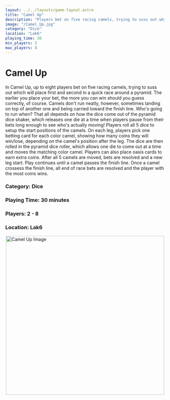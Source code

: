 ```yaml
---
layout: ../../layouts/game-layout.astro
title: "Camel Up"
description: "Players bet on five racing camels, trying to suss out which will place first and second in a race around a pyramid."
image: "/Camel_Up.jpg"
category: "Dice"
location: "Lak6"
playing_time: 30
min_players: 2
max_players: 8
---
```

# Camel Up

In Camel Up, up to eight players bet on five racing camels, trying to suss out which will place first and second in a quick race around a pyramid. The earlier you place your bet, the more you can win   should you guess correctly, of course. Camels don't run neatly, however, sometimes landing on top of another one and being carried toward the finish line. Who's going to run when? That all depends on how the dice come out of the pyramid dice shaker, which releases one die at a time when players pause from their bets long enough to see who's actually moving!  Players roll all 5 dice to setup the start positions of the camels.  On each leg, players pick one betting card for each color camel, showing how many coins they will win/lose, depending on the camel's position after the leg.  The dice are then rolled in the pyramid dice roller, which allows one die to come out at a time and moves the matching color camel.  Players can also place oasis cards to earn extra coins.  After all 5 camels are moved, bets are resolved and a new leg start.  Play continues until a camel passes the finish line.  Once a camel crossess the finish line, all end of race bets are resolved and the player with the most coins wins.  

### Category: Dice

### Playing Time: 30 minutes

### Players: 2 - 8

### Location: Lak6

<img src="/Camel_Up.jpg" alt="Camel Up Image" width="500" style="display: block; margin: 0 auto">

    